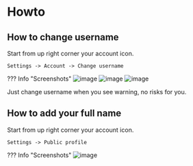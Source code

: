 # Howto

## How to change username <a id="username"></a>

Start from up right corner your account icon.

`Settings -> Account -> Change username`

??? Info "Screenshots"
    ![image](https://user-images.githubusercontent.com/37494962/205715958-97730bd7-de56-4b56-8dbb-4cb2ff3eb699.png)
    ![image](https://user-images.githubusercontent.com/37494962/205716378-3f40cc44-92b9-41be-8a79-4f4e30ac79dd.png)
    ![image](https://user-images.githubusercontent.com/37494962/205716639-20bc67d9-4db3-406b-865e-fb9c44844d47.png)

Just change username when you see warning, no risks for you.

## How to add your full name <a id="fullname"></a>

Start from up right corner your account icon.

`Settings -> Public profile`

??? Info "Screenshots"
    ![image](https://user-images.githubusercontent.com/37494962/205718048-2bf29b87-2737-4cf8-9309-ff70798761b2.png)
